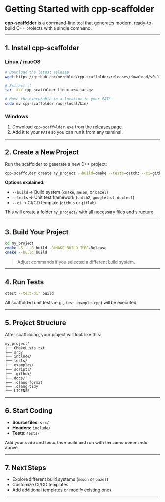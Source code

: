 
# Getting Started with cpp-scaffolder

**cpp-scaffolder** is a command-line tool that generates modern, ready-to-build C++ projects with a single command.

---

## 1. Install cpp-scaffolder

### Linux / macOS

```bash
# Download the latest release
wget https://github.com/nerdblud/cpp-scaffolder/releases/download/v0.1.0/cpp-scaffolder-linux-x64.tar.gz

# Extract it
tar -xzf cpp-scaffolder-linux-x64.tar.gz

# Move the executable to a location in your PATH
sudo mv cpp-scaffolder /usr/local/bin/
```

### Windows

1. Download `cpp-scaffolder.exe` from the [releases page](https://github.com/nerdblud/cpp-scaffolder/releases).
2. Add it to your `PATH` so you can run it from any terminal.

---

## 2. Create a New Project

Run the scaffolder to generate a new C++ project:

```bash
cpp-scaffolder create my_project --build=cmake --tests=catch2 --ci=github
```

**Options explained:**

* `--build` → Build system (`cmake`, `meson`, or `bazel`)
* `--tests` → Unit test framework (`catch2`, `googletest`, `doctest`)
* `--ci` → CI/CD template (`github` or `gitlab`)

This will create a folder `my_project/` with all necessary files and structure.

---

## 3. Build Your Project

```bash
cd my_project
cmake -S . -B build -DCMAKE_BUILD_TYPE=Release
cmake --build build
```

> Adjust commands if you selected a different build system.

---

## 4. Run Tests

```bash
ctest --test-dir build
```

All scaffolded unit tests (e.g., `test_example.cpp`) will be executed.

---

## 5. Project Structure

After scaffolding, your project will look like this:

```
my_project/
├── CMakeLists.txt
├── src/
├── include/
├── tests/
├── examples/
├── scripts/
├── .github/
├── docs/
├── .clang-format
├── .clang-tidy
└── LICENSE
```

---

## 6. Start Coding

* **Source files:** `src/`
* **Headers:** `include/`
* **Tests:** `tests/`

Add your code and tests, then build and run with the same commands above.

---

## 7. Next Steps

* Explore different build systems (`meson` or `bazel`)
* Customize CI/CD templates
* Add additional templates or modify existing ones

---